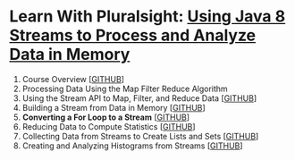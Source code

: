 # Learn With Pluralsight: [Using Java 8 Streams to Process and Analyze Data in Memory][url.course]

1. Course Overview [[GITHUB][branch.gh.main]]
2. Processing Data Using the Map Filter Reduce Algorithm
3. Using the Stream API to Map, Filter, and Reduce Data [[GITHUB][branch.gh.p3]]
4. Building a Stream from Data in Memory [[GITHUB][branch.gh.p4]]
5. **Converting a For Loop to a Stream** [[GITHUB][branch.gh.p5]]
6. Reducing Data to Compute Statistics [[GITHUB][branch.gh.p6]]
7. Collecting Data from Streams to Create Lists and Sets [[GITHUB][branch.gh.p7]]
8. Creating and Analyzing Histograms from Streams [[GITHUB][branch.gh.p8]]

[url.course]: https://app.pluralsight.com/library/courses/java-streams-process-analyze-data-memory
[branch.gh.main]: https://github.com/reinielfc/lrn-ps-java8-streams-to-process-analyze-data-in-memory/tree/main
[branch.gh.p1]: https://github.com/reinielfc/lrn-ps-java8-streams-to-process-analyze-data-in-memory/tree/1-CourseOverview 
[branch.gh.p2]: https://github.com/reinielfc/lrn-ps-java8-streams-to-process-analyze-data-in-memory/tree/2-ProcessingDataUsingTheMapFilterReduceAlgorithm
[branch.gh.p3]: https://github.com/reinielfc/lrn-ps-java8-streams-to-process-analyze-data-in-memory/tree/3-UsingTheStreamApiToMapFilterAndReduceData
[branch.gh.p4]: https://github.com/reinielfc/lrn-ps-java8-streams-to-process-analyze-data-in-memory/tree/4-BuildingAStreamFromDataInMemory
[branch.gh.p5]: https://github.com/reinielfc/lrn-ps-java8-streams-to-process-analyze-data-in-memory/tree/5-ConvertingAForLoopToAStream
[branch.gh.p6]: https://github.com/reinielfc/lrn-ps-java8-streams-to-process-analyze-data-in-memory/tree/6-ReducingDataToComputeStatistics
[branch.gh.p7]: https://github.com/reinielfc/lrn-ps-java8-streams-to-process-analyze-data-in-memory/tree/7-CollectingDataFromStreamsToCreateListsAndSets
[branch.gh.p8]: https://github.com/reinielfc/lrn-ps-java8-streams-to-process-analyze-data-in-memory/tree/8-CreatingAndAnalyzingHistogramsFromStreams
